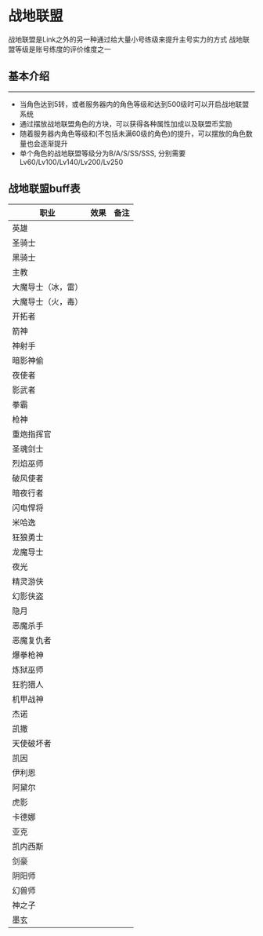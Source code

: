 # 战地联盟

战地联盟是Link之外的另一种通过给大量小号练级来提升主号实力的方式
战地联盟等级是账号练度的评价维度之一

## 基本介绍
***
- 当角色达到5转，或者服务器内的角色等级和达到500级时可以开启战地联盟系统
- 通过摆放战地联盟角色的方块，可以获得各种属性加成以及联盟币奖励
- 随着服务器内角色等级和(不包括未满60级的角色)的提升，可以摆放的角色数量也会逐渐提升
- 单个角色的战地联盟等级分为B/A/S/SS/SSS, 分别需要Lv60/Lv100/Lv140/Lv200/Lv250

## 战地联盟buff表
|职业|效果|备注|
|---|---|---|
|英雄|
|圣骑士|
|黑骑士|
|主教|
|大魔导士（冰，雷）|
|大魔导士（火，毒）|
|开拓者|
|箭神|
|神射手|
|暗影神偷|
|夜使者|
|影武者|
|拳霸|
|枪神|
|重炮指挥官|
|圣魂剑士|
|烈焰巫师|
|破风使者|
|暗夜行者|
|闪电悍将|
|米哈逸|
|狂狼勇士|
|龙魔导士|
|夜光|
|精灵游侠|
|幻影侠盗|
|隐月|
|恶魔杀手|
|恶魔复仇者|
|爆拳枪神|
|炼狱巫师|
|狂豹猎人|
|机甲战神|
|杰诺|
|凯撒|
|天使破坏者|
|凯因|
|伊利恩|
|阿黛尔|
|虎影|
|卡德娜|
|亚克|
|凯内西斯|
|剑豪|
|阴阳师|
|幻兽师|
|神之子|
|墨玄|
